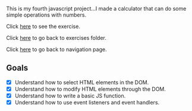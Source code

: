 This is my fourth javascript project...I made a calculator that can do some simple operations with numbers. 

Click [here]() to see the exercise. 

Click [here]() to go back to exercises folder.

Click [here]() to go back to navigation page.

## Goals

- [x] Understand how to select HTML elements in the DOM.
- [x] Understand how to modify HTML elements through the DOM.
- [x] Understand how to write a basic JS function.
- [x] Understand how to use event listeners and event handlers.

